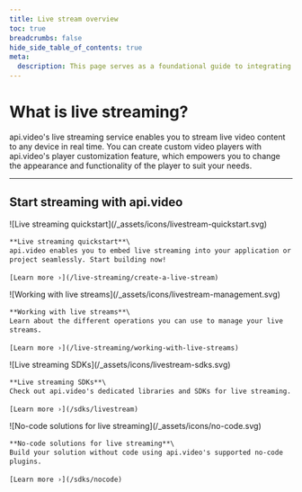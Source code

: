 ```yaml
---
title: Live stream overview
toc: true
breadcrumbs: false
hide_side_table_of_contents: true
meta:
  description: This page serves as a foundational guide to integrating api.video's solutions for live streaming.
---
```


<div class="section-header">

# What is <span style="color: var(--accent-10)">live streaming</span>?

  api.video's live streaming service enables you to stream live video content to any device in real time. You can create custom video players with api.video's player customization feature, which empowers you to change the appearance and functionality of the player to suit your needs.

</div>

---

## Start streaming with api.video

<Grid cols="2" gap="3">
<Card pad="3">
    ![Live streaming quickstart](/_assets/icons/livestream-quickstart.svg)

    **Live streaming quickstart**\
    api.video enables you to embed live streaming into your application or project seamlessly. Start building now!

    [Learn more ›](/live-streaming/create-a-live-stream)
</Card>
<Card pad="3">
    ![Working with live streams](/_assets/icons/livestream-management.svg)

    **Working with live streams**\
    Learn about the different operations you can use to manage your live streams.

    [Learn more ›](/live-streaming/working-with-live-streams)
</Card>
<Card pad="3">
    ![Live streaming SDKs](/_assets/icons/livestream-sdks.svg)

    **Live streaming SDKs**\
    Check out api.video's dedicated libraries and SDKs for live streaming.

    [Learn more ›](/sdks/livestream)
</Card>
<Card pad="3">
    ![No-code solutions for live streaming](/_assets/icons/no-code.svg)

    **No-code solutions for live streaming**\
    Build your solution without code using api.video's supported no-code plugins.

    [Learn more ›](/sdks/nocode)
</Card>
</Grid>